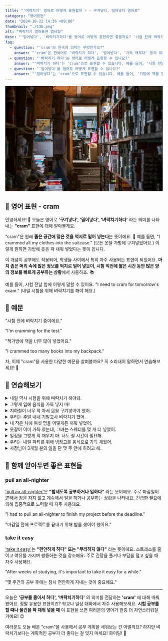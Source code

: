 ```yaml
---
title: "'벼락치기' 영어로 어떻게 표현할까 ⚡ - 구겨넣다, 밀어넣다 영어로"
category: "영어표현"
date: "2024-10-22 14:36 +09:00"
thumbnail: "./136.png"
alt: "벼락치기 영어표현 썸네일"
desc: "'밀어넣다', '벼락치기하다'를 영어로 어떻게 표현하면 좋을까요? '시험 전에 벼락치기 중이에요.' '책가방에 책을 너무 많이 넣었어요.' 등을 영어로 표현하는 법을 배워봅시다. 다양한 예문을 통해서 연습하고 본인의 표현으로 만들어 보세요."
faq:
  - question: "'cram'의 한국어 의미는 무엇인가요?"
    answer: "'cram'은 한국어로 '벼락치기 하다', '밀어넣다', '가득 채우다' 등의 의미로 번역될 수 있습니다. 주로 공부나 준비를 급하게 하거나 공간을 가득 채우는 상황에서 사용됩니다."
  - question: "'벼락치기 하다'는 영어로 어떻게 표현할 수 있나요?"
    answer: "'벼락치기 하다'는 'cram'으로 표현할 수 있습니다. 예를 들어, '시험 전날 벼락치기 했어'는 'I crammed the night before the exam'으로 말할 수 있습니다."
  - question: "'밀어넣다'를 영어로 어떻게 표현할 수 있나요?"
    answer: "'밀어넣다'는 'cram'으로 표현할 수 있습니다. 예를 들어, '가방에 책을 밀어넣었어'는 'I crammed the books into my bag'로 말할 수 있습니다."
---
```


![집에 가득찬 책들](./136-1.jpg)

## 🌟 영어 표현 - cram

안녕하세요! 👋 오늘은 영어로 **'구겨넣다', '밀어넣다', '벼락치기하다'** 라는 의미를 나타내는 **"cram"** 표현에 대해 알아볼게요.

"cram"은 원래 **좁은 공간에 많은 것을 억지로 밀어 넣는다**는 뜻이에요. 🎒 예를 들면, "I crammed all my clothes into the suitcase." (모든 옷을 가방에 구겨넣었어요.) 이렇게 말하면 가방에 옷을 꽉 채워 넣었다는 뜻이 됩니다.

이 개념이 공부에도 적용되어, 학생들 사이에서 특히 자주 사용되는 표현이 되었어요. **마치 좁은 머리 속에 많은 정보를 억지로 밀어 넣듯이, 시험 직전에 짧은 시간 동안 많은 양의 정보를 빠르게 공부하는 상황**에서 사용하죠. 📚

예를 들어, 시험 전날 밤에 이렇게 말할 수 있어요. "I need to cram for tomorrow's exam." (내일 시험을 위해 벼락치기를 해야 해요.)

<script async src="https://pagead2.googlesyndication.com/pagead/js/adsbygoogle.js?client=ca-pub-1465612013356152"
     crossorigin="anonymous"></script>
<!-- engple-horizontal-ad -->

<div 
  data-inline-banner="🎉 새해에는 스픽 AI와 함께 영어 공부하자" 
  data-inline-banner-subtext="설날 특별 할인으로 60%할인 + 추가 7만원 할인! (~2/3)" 
  data-inline-banner-link="https://app.usespeak.com/kr-ko/sale/kr-affiliate-special/?ref=engple-inline"
  data-inline-banner-caption="해당 링크를 통해 구매시 일정액의 수수료를 지급받습니다.">
</div>

## 📖 예문

"시험 전에 벼락치기 중이에요."

"I'm cramming for the test."

"책가방에 책을 너무 많이 넣었어요."

"I crammed too many books into my backpack."

자, 이제 "cram"을 사용한 다양한 예문을 살펴볼까요? 꼭 소리내어 말하면서 연습해보세요! 🚀

## 💬 연습해보기

<details>
<summary>내일 역사 시험을 위해 벼락치기 해야돼.</summary>
<span>I need to cram for my history exam tomorrow.</span>
</details>

<details>
<summary>그렇게 입에 음식을 가득 넣지 마!</summary>
<span>Don't cram your mouth full of food like that!</span>
</details>

<details>
<summary>지하철이 너무 꽉 차서 몸을 구겨넣어야 했어.</summary>
<span>The subway was so packed, we had to cram ourselves in.</span>
</details>

<details>
<summary>우리는 주말 내내 기말고사 벼락치기 했어.</summary>
<span>We crammed for our finals all weekend.</span>
</details>

<details>
<summary>내 작은 차에 여섯 명을 어떻게든 끼워 넣었어.</summary>
<span>We <a href="/blog/in-english/175.manage-to/">managed to</a> cram six people into my tiny car.</span>
</details>

<details>
<summary>옷장이 이미 가득 찼는데, 그녀는 스웨터를 몇 개 더 넣었어.</summary>
<span>The closet was already full, but she crammed in a few more sweaters.</span>
</details>

<details>
<summary>일정을 그렇게 꽉 채우지 마. 너도 쉴 시간이 필요해.</summary>
<span>Don't cram your schedule so full. You need time to relax, too.</span>
</details>

<details>
<summary>우리는 내일 파티를 위해 냉장고를 음식으로 가득 채웠어.</summary>
<span>We crammed the fridge full of food for the party tomorrow.</span>
</details>

<details>
<summary>사장님이 3개월 분의 일을 단 몇 주 안에 하려고 해.</summary>
<span>The boss is <a href="/blog/in-english/117.try-to/">trying to</a> cram three months of work into just a few weeks.</span>
</details>

## 🤝 함께 알아두면 좋은 표현들

### pull an all-nighter

['pull an all-nighter'](/blog/in-english/133.pull-all-nighter/)은 **"밤새도록 공부하거나 일하다"** 라는 뜻이에요. 주로 마감일이迫해서 잠을 자지 않고 계속해서 일을 하거나 공부하는 상황을 나타내요. 긴급한 필요에 의해 집중적으로 노력할 때 자주 사용돼요.

"I had to pull an all-nighter to finish my project before the deadline."

"마감일 전에 프로젝트를 끝내기 위해 밤을 샜어야 했어요."

### take it easy

['take it easy'](/blog/너무-긴장하지마-영어표현/)는 **"편안하게 하다" 또는 "무리하지 않다"** 라는 뜻이에요. 스트레스를 줄이고 여유를 가지며 행동하는 것을 강조해요. 주로 긴장을 풀거나 부담을 덜고 싶을 때 자주 사용해요.

"After weeks of studying, it's important to take it easy for a while."

"몇 주간의 공부 후에는 잠시 편안하게 지내는 것이 중요해요."

---

오늘은 **'공부를 몰아서 하다', '벼락치기하다'** 의 의미를 전달하는 **'cram'** 에 대해 배워봤어요. 정말 유용한 표현이죠? 학교나 일상 대화에서 자주 사용해보세요. **시험 공부를 할 때나 물건을 꽉 채워 넣을 때** 이 표현을 쓰면 여러분의 영어가 한층 더 자연스러워질 거예요! 😉

여러분도 오늘 배운 "cram"을 사용해서 공부 계획을 세워보는 건 어떨까요? 하지만 벼락치기보다는 계획적인 공부가 더 좋다는 걸 잊지 마세요! 화이팅! 💪

